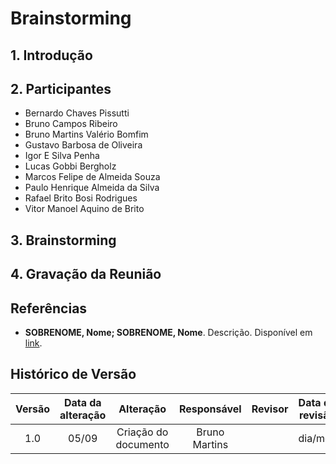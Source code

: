 # Brainstorming

## 1. Introdução

## 2. Participantes
- Bernardo Chaves Pissutti
- Bruno Campos Ribeiro
- Bruno Martins Valério Bomfim
- Gustavo Barbosa de Oliveira
- Igor E Silva Penha
- Lucas Gobbi Bergholz
- Marcos Felipe de Almeida Souza
- Paulo Henrique Almeida da Silva
- Rafael Brito Bosi Rodrigues
- Vitor Manoel Aquino de Brito

## 3. Brainstorming

<!-- ### 3.1. Subtópico 1 -->
<!-- ### 3.1. Subtópico 2 -->

## 4. Gravação da Reunião
<!-- Youtube iframe -->

## Referências
- **SOBRENOME, Nome; SOBRENOME, Nome**. Descrição. Disponível em [link](link). 

## Histórico de Versão

|  Versão  | Data da alteração | Alteração | Responsável | Revisor | Data de revisão |
| :---: | :---: | :---: | :---: | :---: | :---: |
| 1.0 | 05/09 | Criação do documento | Bruno Martins |  | dia/mes |
